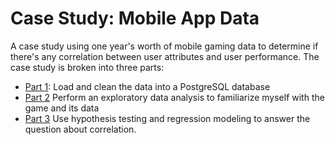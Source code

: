 # Case Study: Mobile App Data
A case study using one year's worth of mobile gaming data to determine if there's any correlation between user attributes and user performance. The case study is broken into three parts:
* [Part 1](https://nbviewer.org/github/papir805/mobile_app_data_analysis/blob/master/part1_loading_and_cleaning_data.ipynb): Load and clean the data into a PostgreSQL database
* [Part 2](https://nbviewer.org/github/papir805/mobile_app_data_analysis/blob/master/part2_eda.ipynb) Perform an exploratory data analysis to familiarize myself with the game and its data
* [Part 3](https://nbviewer.org/github/papir805/mobile_app_data_analysis/blob/master/part3_correlation.ipynb) Use hypothesis testing and regression modeling to answer the question about correlation.
